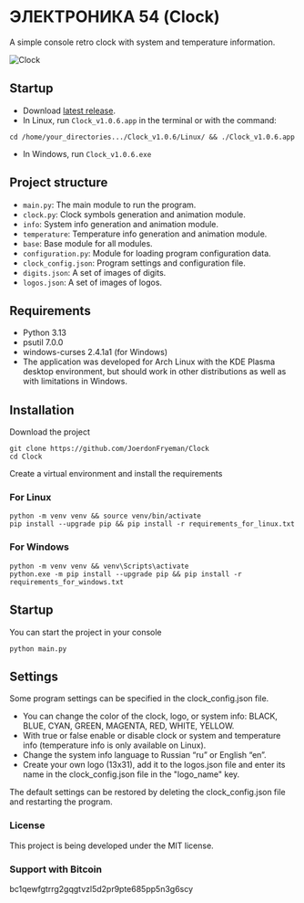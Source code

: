 # ЭЛЕКТРОНИКА 54 (Clock)

A simple console retro clock with system and temperature information.

![Clock](https://github.com/user-attachments/assets/3dd15196-6276-46f2-82f5-7b5a6a9c6652)

## Startup
- Download [latest release](https://github.com/JoerdonFryeman/Clock/releases/tag/Clock_v1.0.6).
- In Linux, run ```Clock_v1.0.6.app``` in the terminal or with the command:
```console
cd /home/your_directories.../Clock_v1.0.6/Linux/ && ./Clock_v1.0.6.app
```
- In Windows, run ```Clock_v1.0.6.exe```

## Project structure

- `main.py`: The main module to run the program.
- `clock.py`: Clock symbols generation and animation module.
- `info`: System info generation and animation module.
- `temperature`: Temperature info generation and animation module.
- `base`: Base module for all modules.
- `configuration.py`: Module for loading program configuration data.
- `clock_config.json`: Program settings and configuration file.
- `digits.json`: A set of images of digits.
- `logos.json`: A set of images of logos.

## Requirements

- Python 3.13
- psutil 7.0.0
- windows-curses 2.4.1a1 (for Windows)
- The application was developed for Arch Linux with the KDE Plasma desktop environment, but should work in other distributions as well as with limitations in Windows.

## Installation

Download the project

``` console
git clone https://github.com/JoerdonFryeman/Clock
cd Clock
```

Create a virtual environment and install the requirements

### For Linux

``` console
python -m venv venv && source venv/bin/activate
pip install --upgrade pip && pip install -r requirements_for_linux.txt
```

### For Windows

``` console
python -m venv venv && venv\Scripts\activate
python.exe -m pip install --upgrade pip && pip install -r requirements_for_windows.txt
```

## Startup

You can start the project in your console

``` console
python main.py
```

## Settings

Some program settings can be specified in the clock_config.json file.

- You can change the color of the clock, logo, or system info: BLACK, BLUE, CYAN, GREEN, MAGENTA, RED, WHITE, YELLOW.
- With true or false enable or disable clock or system and temperature info (temperature info is only available on Linux).
- Change the system info language to Russian “ru” or English “en”.
- Create your own logo (13x31), add it to the logos.json file and enter its name in the clock_config.json file in the "logo_name" key.

The default settings can be restored by deleting the clock_config.json file and restarting the program.

### License

This project is being developed under the MIT license.

### Support with Bitcoin

bc1qewfgtrrg2gqgtvzl5d2pr9pte685pp5n3g6scy

